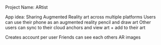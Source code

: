 Project Name: ARtist

App idea: 
Sharing Augmented Reality art across multiple platforms 
Users can use their phone as an augmented reality pencil and draw art
Other users can sync to their cloud anchors and view art + add to their art 


Creates account per user
Friends can see each others AR images










